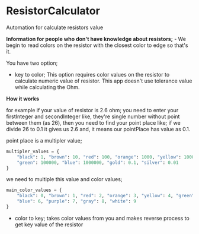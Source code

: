 # ResistorCalculator

Automation for calculate resistors value

**Information for people who don't have knowledge about resistors;**
        - We begin to read colors on the resistor with the closest color to edge so that's it.

You have two option;

- key to color;
This option requires color values on the resistor to calculate numeric value of resistor. This app doesn't use tolerance value while calculating the Ohm.

        
**How it works**


for example if your value of resistor is 2.6 ohm;
  you need to enter your firstInteger and secondInteger like, 
  they're single number without point between them (as 26),
  then you need to find your point place like;
  if we divide 26 to 0.1 it gives us 2.6 and,
  it means our pointPlace has value as 0.1.
  

point place is a multipler value;
```py
multipler_values = {
    "black": 1, "brown": 10, "red": 100, "orange": 1000, "yellow": 10000,
    "green": 100000, "blue": 1000000, "gold": 0.1, "silver": 0.01
}
```

we need to multiple this value and color values;
```py
main_color_values = {
    "black": 0, "brown": 1, "red": 2, "orange": 3, "yellow": 4, "green": 5,
    "blue": 6, "purple": 7, "gray": 8, "white": 9
}
```


- color to key;
        takes color values from you and makes reverse process to get key value of the resistor

        
